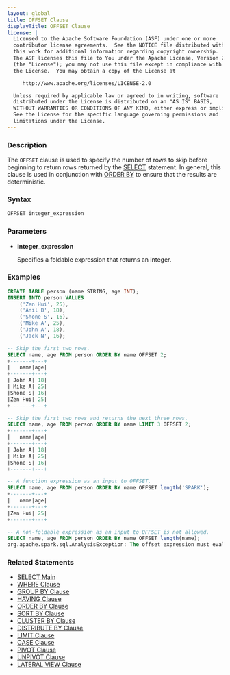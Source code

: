 ```yaml
---
layout: global
title: OFFSET Clause
displayTitle: OFFSET Clause
license: |
  Licensed to the Apache Software Foundation (ASF) under one or more
  contributor license agreements.  See the NOTICE file distributed with
  this work for additional information regarding copyright ownership.
  The ASF licenses this file to You under the Apache License, Version 2.0
  (the "License"); you may not use this file except in compliance with
  the License.  You may obtain a copy of the License at

     http://www.apache.org/licenses/LICENSE-2.0

  Unless required by applicable law or agreed to in writing, software
  distributed under the License is distributed on an "AS IS" BASIS,
  WITHOUT WARRANTIES OR CONDITIONS OF ANY KIND, either express or implied.
  See the License for the specific language governing permissions and
  limitations under the License.
---
```


### Description

The `OFFSET` clause is used to specify the number of rows to skip before beginning to return rows
returned by the [SELECT](sql-ref-syntax-qry-select.html) statement. In general, this clause
is used in conjunction with [ORDER BY](sql-ref-syntax-qry-select-orderby.html) to
ensure that the results are deterministic.

### Syntax

```sql
OFFSET integer_expression
```

### Parameters

* **integer_expression**

    Specifies a foldable expression that returns an integer.

### Examples

```sql
CREATE TABLE person (name STRING, age INT);
INSERT INTO person VALUES
    ('Zen Hui', 25),
    ('Anil B', 18),
    ('Shone S', 16),
    ('Mike A', 25),
    ('John A', 18),
    ('Jack N', 16);

-- Skip the first two rows.
SELECT name, age FROM person ORDER BY name OFFSET 2;
+-------+---+
|   name|age|
+-------+---+
| John A| 18|
| Mike A| 25|
|Shone S| 16|
|Zen Hui| 25|
+-------+---+

-- Skip the first two rows and returns the next three rows.
SELECT name, age FROM person ORDER BY name LIMIT 3 OFFSET 2;
+-------+---+
|   name|age|
+-------+---+
| John A| 18|
| Mike A| 25|
|Shone S| 16|
+-------+---+

-- A function expression as an input to OFFSET.
SELECT name, age FROM person ORDER BY name OFFSET length('SPARK');
+-------+---+
|   name|age|
+-------+---+
|Zen Hui| 25|
+-------+---+

-- A non-foldable expression as an input to OFFSET is not allowed.
SELECT name, age FROM person ORDER BY name OFFSET length(name);
org.apache.spark.sql.AnalysisException: The offset expression must evaluate to a constant value ...
```

### Related Statements

* [SELECT Main](sql-ref-syntax-qry-select.html)
* [WHERE Clause](sql-ref-syntax-qry-select-where.html)
* [GROUP BY Clause](sql-ref-syntax-qry-select-groupby.html)
* [HAVING Clause](sql-ref-syntax-qry-select-having.html)
* [ORDER BY Clause](sql-ref-syntax-qry-select-orderby.html)
* [SORT BY Clause](sql-ref-syntax-qry-select-sortby.html)
* [CLUSTER BY Clause](sql-ref-syntax-qry-select-clusterby.html)
* [DISTRIBUTE BY Clause](sql-ref-syntax-qry-select-distribute-by.html)
* [LIMIT Clause](sql-ref-syntax-qry-select-limit.html)
* [CASE Clause](sql-ref-syntax-qry-select-case.html)
* [PIVOT Clause](sql-ref-syntax-qry-select-pivot.html)
* [UNPIVOT Clause](sql-ref-syntax-qry-select-unpivot.html)
* [LATERAL VIEW Clause](sql-ref-syntax-qry-select-lateral-view.html)
